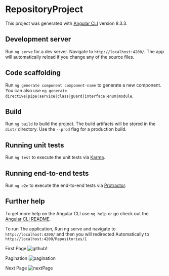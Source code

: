 # RepositoryProject

This project was generated with [Angular CLI](https://github.com/angular/angular-cli) version 8.3.3.

## Development server

Run `ng serve` for a dev server. Navigate to `http://localhost:4200/`. The app will automatically reload if you change any of the source files.

## Code scaffolding

Run `ng generate component component-name` to generate a new component. You can also use `ng generate directive|pipe|service|class|guard|interface|enum|module`.

## Build

Run `ng build` to build the project. The build artifacts will be stored in the `dist/` directory. Use the `--prod` flag for a production build.

## Running unit tests

Run `ng test` to execute the unit tests via [Karma](https://karma-runner.github.io).

## Running end-to-end tests

Run `ng e2e` to execute the end-to-end tests via [Protractor](http://www.protractortest.org/).

## Further help

To get more help on the Angular CLI use `ng help` or go check out the [Angular CLI README](https://github.com/angular/angular-cli/blob/master/README.md).


To run The application, Run ng serve and navigate to `http://localhost:4200/` and then you will redirected Automatically to `http://localhost:4200/Repositories/1` 

First Page
![github1](https://user-images.githubusercontent.com/38638726/69561256-5cdd7e80-0fad-11ea-9c72-040b9ab06bff.PNG)
 
 Pagination
![pagination](https://user-images.githubusercontent.com/38638726/69561313-77175c80-0fad-11ea-8038-3f43c45c7193.PNG)

Next Page
![nextPage](https://user-images.githubusercontent.com/38638726/69561342-81d1f180-0fad-11ea-8c03-49d9bc84beda.PNG)




